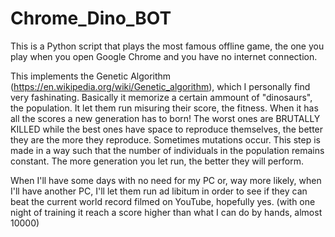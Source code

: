 # Chrome_Dino_BOT
This is a Python script that plays the most famous offline game, the one you play when you open Google Chrome and you have no internet connection.

This implements the Genetic Algorithm (https://en.wikipedia.org/wiki/Genetic_algorithm), which I personally find very fashinating.
Basically it memorize a certain ammount of "dinosaurs", the population. It let them run misuring their score, the fitness. When it has all the scores a new generation has to born! The worst ones are BRUTALLY KILLED while the best ones have space to reproduce themselves, the better they are the more they reproduce. Sometimes mutations occur. This step is made in a way such that the number of individuals in the population remains constant. 
The more generation you let run, the better they will perform.

When I'll have some days with no need for my PC or, way more likely, when I'll have another PC, I'll let them run ad libitum in order to see if they can beat the current world record filmed on YouTube, hopefully yes. 
(with one night of training it reach a score higher than what I can do by hands, almost 10000)

